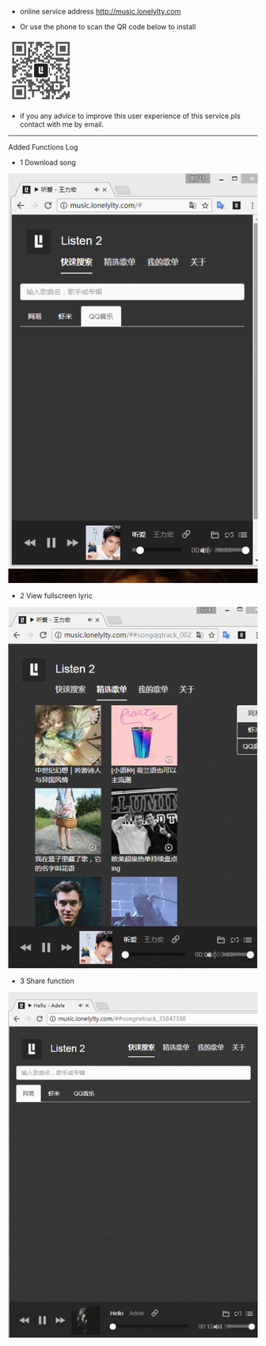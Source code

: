 
* online service address http://music.lonelylty.com

* Or use the phone to scan the QR code below to install

![Qrdownload](/static/images/qrdownload.png)

* if you any advice to improve this user experience of this service.pls contact with me by email.

---

Added Functions Log

- 1 Download song

![download](/static/images/download.gif)

- 2 View fullscreen lyric

![lyric](/static/images/lyric.gif)

- 3 Share function

![lyric](/static/images/share.gif)